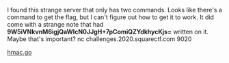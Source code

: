 I found this strange server that only has two commands. Looks like there's a command to get the
flag, but I can't figure out how to get it to work. It did come with a strange note that had
**9W5iVNkvnM6igjQaWlcN0JJgH+7pComiQZYdkhycKjs=** written on it. Maybe that's important?
nc challenges.2020.squarectf.com 9020

[hmac.go](https://2020.squarectf.com/static/files/hmac.go)